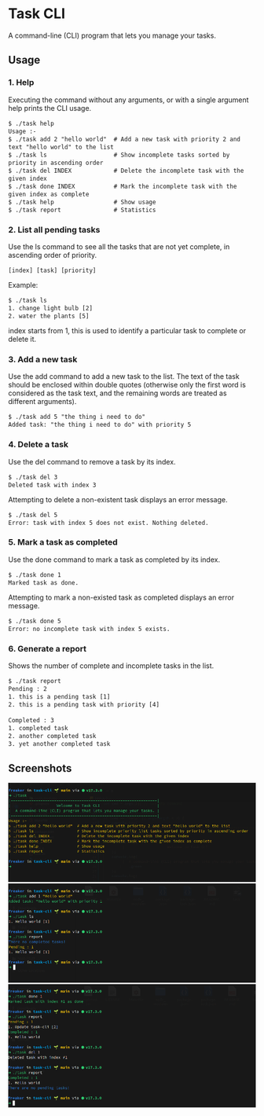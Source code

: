 # Task CLI

A command-line (CLI) program that lets you manage your tasks.

## Usage

### 1. Help

Executing the command without any arguments, or with a single argument help prints the CLI usage.

```
$ ./task help
Usage :-
$ ./task add 2 "hello world"  # Add a new task with priority 2 and text "hello world" to the list
$ ./task ls                   # Show incomplete tasks sorted by priority in ascending order
$ ./task del INDEX            # Delete the incomplete task with the given index
$ ./task done INDEX           # Mark the incomplete task with the given index as complete
$ ./task help                 # Show usage
$ ./task report               # Statistics
```

### 2. List all pending tasks

Use the ls command to see all the tasks that are not yet complete, in ascending order of priority.

```
[index] [task] [priority]
```

Example:

```
$ ./task ls
1. change light bulb [2]
2. water the plants [5]
```

index starts from 1, this is used to identify a particular task to complete or delete it.

### 3. Add a new task

Use the add command to add a new task to the list. The text of the task should be enclosed within double quotes (otherwise only the first word is considered as the task text, and the remaining words are treated as different arguments).

```
$ ./task add 5 "the thing i need to do"
Added task: "the thing i need to do" with priority 5
```

### 4. Delete a task

Use the del command to remove a task by its index.

```
$ ./task del 3
Deleted task with index 3
```

Attempting to delete a non-existent task displays an error message.

```
$ ./task del 5
Error: task with index 5 does not exist. Nothing deleted.
```

### 5. Mark a task as completed

Use the done command to mark a task as completed by its index.

```
$ ./task done 1
Marked task as done.
```

Attempting to mark a non-existed task as completed displays an error message.

```
$ ./task done 5
Error: no incomplete task with index 5 exists.
```

### 6. Generate a report

Shows the number of complete and incomplete tasks in the list.

```
$ ./task report
Pending : 2
1. this is a pending task [1]
2. this is a pending task with priority [4]

Completed : 3
1. completed task
2. another completed task
3. yet another completed task
```

## Screenshots

![1.png](https://github.com/ayush-rathore/task-cli/raw/main/screenshots/1.png)
![2.png](https://github.com/ayush-rathore/task-cli/raw/main/screenshots/2.png)
![3.png](https://github.com/ayush-rathore/task-cli/raw/main/screenshots/3.png)
